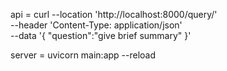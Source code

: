 api = curl --location 'http://localhost:8000/query/' \
--header 'Content-Type: application/json' \
--data '{
    "question":"give brief summary"
}'



server = uvicorn main:app --reload
